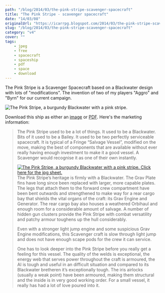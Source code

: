 ```yaml
---
path: "/blog/2014/03/the-pink-stripe-scavenger-spacecraft"
title: "The Pink Stripe - scavenger spacecraft"
date: "14/03/08"
originalUrl: "https://icarrpg.blogspot.com/2014/03/the-pink-stripe-scavenger-spacecraft.html"
slug: "/blog/2014/03/the-pink-stripe-scavenger-spacecraft"
category: "v4"
cover: ""
tags:
    - jpeg
    - free
    - spacecraft
    - spaceship
    - pdf
    - space
    - download
---
```

The Pink Stripe is a Scavenger Spacecraft based on a Blackwater design with lots of "modifications". The invention of two of my players "Aggro" and "Byrn" for our current campaign.  

![The Pink Stripe, a burgundy Blackwater with a pink stripe.](http://4.bp.blogspot.com/-yjJ_EXIkJXQ/UxuJT6GzUaI/AAAAAAAALSk/g_I8_fvd64c/s1600/pinkstripe.jpg)  

Download this ship as either an [image](https://drive.google.com/file/d/0B2ThEbOVGt78RnhVZFV1MmxRY28/edit?usp=sharing) or [PDF](https://drive.google.com/file/d/0B2ThEbOVGt78Q1Atd3ZkR0JhQXc/edit?usp=sharing). Here's the marketing information: 

> The Pink Stripe used to be a lot of things. It used to be a Blackwater. Bits of it used to be a Bailey. It used to be two perfectly serviceable spacecraft. It is typical of a Fringe “Salvage Vessel”, modified on the move, making the best of components that are available without ever really having enough investment to make it a good vessel. A Scavenger would recognise it as one of their own instantly.
> 
> [![The Pink Stripe, a burgundy Blackwater with a pink stripe. Click here for the jpg sheet.](http://1.bp.blogspot.com/-k6yid0sU3i0/UxuJTxIAObI/AAAAAAAALSg/Njb4bMed56s/s1600/pinkstripesheetmini.jpg)](https://drive.google.com/file/d/0B2ThEbOVGt78RnhVZFV1MmxRY28/edit?usp=sharing)The Pink Stripe’s heritage is firmly with a Blackwater. The Grav Plate fins have long since been replaced with larger, more capable plates. The legs that attach them to the forward crew compartment have been bent outwards and strengthened to make way for a rear cargo bay that shields the vital organs of the craft: its Grav Engine and Generator. The rear cargo bay also houses a weathered Orbihaul and enough room for a considerable amount of salvage. A number of hidden gun clusters provide the Pink Stripe with combat versatility and patchy armour toughens up the hull considerably.
> 
> Even with a stronger light jump engine and some suspicious Grav Engine modifications, this Scavenger craft is slow through light jump and does not have enough scape pods for the crew it can service.
> 
> One has to look deeper into the Pink Stripe before you really get a feeling for this vessel. The quality of the welds is exceptional, the energy web that serves power throughout the craft is armoured, the AI is tough and useful in an difficult situation and compared to its Blackwater bretheren it’s exceptionally tough. The iris airlocks (usually a weak point) have been armoured, making them structural and the inside is in very good working order. For a small vessel, it really has had a lot of love poured into it.

  
